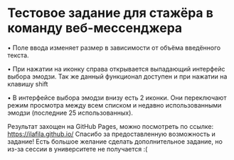 #  Тестовое задание для стажёра в команду веб-мессенджера

• Поле ввода изменяет размер в зависимости от объёма введённого текста.

• При нажатии на иконку справа открывается выпадающий интерфейс выбора эмодзи.
Так же данный функционал доступен и при нажатии на клавишу shift

• В интерфейсе выбора эмодзи внизу есть 2 иконки. Они переключают режим просмотра между всем списком и недавно использованными эмодзи (последние 25 использованных).

Результат захощен на GitHub Pages, можно посмотреть по ссылке: https://ilafila.github.io/
Спасибо за предоставленную возможность и задание! Есть большое желание сделать дополнительное задание, но из-за сессии в университете не получается :(
